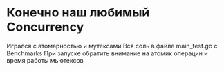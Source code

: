 # Конечно наш любимый Concurrency
Игрался с атомарностью и мутексами
Вся соль в файле main_test.go с Benchmarks
При запуске обратить внимание на атомик операции и время работы мьютексов


